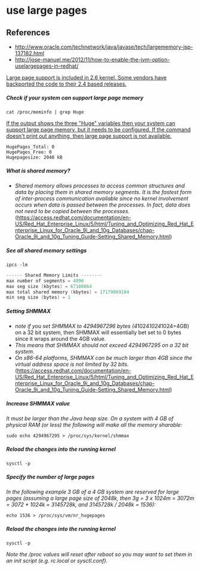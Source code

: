 # use large pages

## References
* http://www.oracle.com/technetwork/java/javase/tech/largememory-jsp-137182.html
* http://jose-manuel.me/2012/11/how-to-enable-the-jvm-option-uselargepages-in-redhat/

[Large page support is included in 2.6 kernel. Some vendors have backported the code to their 2.4 based releases.](http://www.oracle.com/technetwork/java/javase/tech/largememory-jsp-137182.html)

##### Check if your system can support large page memory
```
cat /proc/meminfo | grep Huge 
```
[If the output shows the three "Huge" variables then your system can support large page memory, but it needs to be configured. If the command doesn't print out anything, then large page support is not available.](http://www.oracle.com/technetwork/java/javase/tech/largememory-jsp-137182.html)
```
HugePages_Total: 0 
HugePages_Free: 0 
Hugepagesize: 2048 kB 
```


##### What is shared memory?
* *Shared memory allows processes to access common structures and data by placing them in shared memory segments. It is the fastest form of inter-process communication available since no kernel involvement occurs when data is passed between the processes. In fact, data does not need to be copied between the processes.* (https://access.redhat.com/documentation/en-US/Red_Hat_Enterprise_Linux/5/html/Tuning_and_Optimizing_Red_Hat_Enterprise_Linux_for_Oracle_9i_and_10g_Databases/chap-Oracle_9i_and_10g_Tuning_Guide-Setting_Shared_Memory.html)

##### See all shared memory settings
```
ipcs -lm
```
```c
------ Shared Memory Limits --------
max number of segments = 4096
max seg size (kbytes) = 67108864
max total shared memory (kbytes) = 17179869184
min seg size (bytes) = 1
```

##### Setting SHMMAX
* *note if you set SHMMAX to 4294967296 bytes (4*1024*1024*1024=4GB) on a 32 bit system, then SHMMAX will essentially bet set to 0 bytes since it wraps around the 4GB value. 
* *This means that SHMMAX should not exceed 4294967295 on a 32 bit system.*
* *On x86-64 platforms, SHMMAX can be much larger than 4GB since the virtual address space is not limited by 32 bits.* (https://access.redhat.com/documentation/en-US/Red_Hat_Enterprise_Linux/5/html/Tuning_and_Optimizing_Red_Hat_Enterprise_Linux_for_Oracle_9i_and_10g_Databases/chap-Oracle_9i_and_10g_Tuning_Guide-Setting_Shared_Memory.html)

##### Increase SHMMAX value
*It must be larger than the Java heap size. On a system with 4 GB of physical RAM (or less) the following will make all the memory sharable:*
```
sudo echo 4294967295 > /proc/sys/kernel/shmmax 
```

##### Reload the changes into the running kernel
```
sysctl -p
```

##### Specify the number of large pages 
*In the following example 3 GB of a 4 GB system are reserved for large pages (assuming a large page size of 2048k, then 3g = 3 x 1024m = 3072m = 3072 * 1024k = 3145728k, and 3145728k / 2048k = 1536):*
```
echo 1536 > /proc/sys/vm/nr_hugepages 
```

##### Reload the changes into the running kernel
```
sysctl -p
```
*Note the /proc values will reset after reboot so you may want to set them in an init script (e.g. rc.local or sysctl.conf).*
